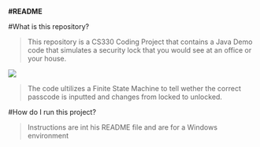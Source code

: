 **#README**

#What is this repository?
> This repository is a CS330 Coding Project that contains a Java Demo code that simulates a security lock that you would see at an office or your house.
<img src="https://cdn.jsdelivr.net/gh/devicons/devicon/icons/java/java-original.svg" />

> The code ultilizes a Finite State Machine to tell wether the correct passcode is inputted and changes from locked to unlocked.
 
#How do I run this project?
> Instructions are int his README file and are for a Windows environment

